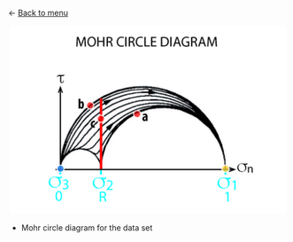 ← [Back to menu](../toc.md)

<p align="center">
    <img src="images/mohr_circle_diagram.jpg" width="500">
</p>

- Mohr circle diagram for the data set
